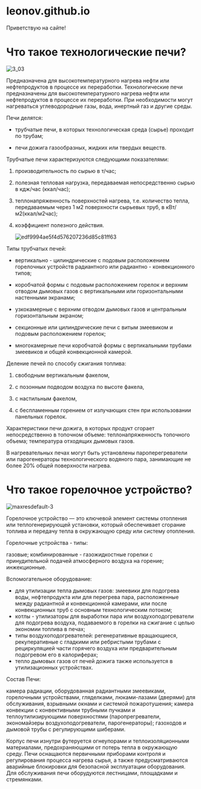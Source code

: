 # leonov.github.io
Приветствую на сайте!
# Что такое технологические печи?
![3_03](https://github.com/user-attachments/assets/7a27f761-ba7a-428d-82ab-989f462446fb)

Предназначена для высокотемпературного нагрева нефти или нефтепродуктов в процессе их переработки. Технологические печи предназначены для высокотемпературного нагрева нефти или нефтепродуктов в процессе их переработки. При необходимости могут нагреваться углеводородные газы, вода, инертный газ и другие среды.

Печи делятся:

* трубчатые печи, в которых технологическая среда (сырье) проходит по трубам;

* печи дожига газообразных, жидких или твердых веществ.

Трубчатые печи характеризуются следующими показателями:

1. производительность по сырью в т/час;
2. полезная тепловая нагрузка, передаваемая непосредственно сырью в кдж/час (ккал/час);
3. теплонапряженность поверхностей нагрева, т.е. количество тепла, передаваемым через 1 м2 поверхности сырьевых труб, в кВт/м2(ккал/м2час);
4. коэффициент полезного действия.
   
     ![edf9994ae5f4d576207236d85c81ff63](https://github.com/user-attachments/assets/4bd7a701-8411-4ee9-b1f4-b981a53024ae)

Типы трубчатых печей:

- вертикально - цилиндрические с подовым расположением горелочных устройств радиантного или радиантно - конвекционного типов;
  
- коробчатой формы с подовым расположением горелок и верхним отводом дымовых газов с вертикальными или горизонтальными настенными экранами;

- узкокамерные с верхним отводом дымовых газов и центральным горизонтальным экраном;

- секционные или цилиндрические печи с витым змеевиком и подовым расположением горелок;

- многокамерные печи коробчатой формы с вертикальными трубами змеевиков и общей конвекционной камерой.

Деление печей по способу сжигания топлива:

1. свободным вертикальным факелом,
   
2. с позонным подводом воздуха по высоте факела,
   
3. с настильным факелом,
   
4. с беспламенным горением от излучающих стен при использовании панельных горелок.
   
Характеристики печи дожига, в которых продукт сгорает непосредственно в топочном объеме: теплонапряженность топочного объема; температура отходящих дымовых газов.

В нагревательных печах могут быть установлены пароперегреватели или парогенераторы технологического водяного пара, занимающие не более 20% общей поверхности нагрева.

# Что такое горелочное устройство?

![maxresdefault-3](https://github.com/user-attachments/assets/35dcaf90-52e4-4f73-8bc1-6bf3c811c468)

Горелочное устройство — это ключевой элемент системы отопления или теплогенерирующей установки, который обеспечивает сгорание топлива и передачу тепла в окружающую среду или систему отопления.

Горелочные устройства - типы:

газовые;
комбинированные - газожидкостные горелки с принудительной подачей атмосферного воздуха на горение;
инжекционные.

Вспомогательное оборудование:

- для утилизации тепла дымовых газов: змеевики для подогрева воды, нефтепродукта или для перегрева пара, расположенные между радиантной и конвекционной камерами, или после конвекционных труб с основным технологическим потоком;
- котлы - утилизаторы для выработки пара или воздухоподогреватели для подогрева воздуха, подаваемого в горелки на сжигание с целью экономии топлива в печах;
- типы воздухоподогревателей: регенеративные вращающиеся, рекуперативные с гладкими или ребристыми трубами с рециркуляцией части горячего воздуха или предварительным подогревом его в калориферах;
- тепло дымовых газов от печей дожига также используется в утилизационных устройствах.

Состав Печи:

камера радиации, оборудованная радиантными змеевиками, горелочными устройствами, гляделками, люками-лазами (дверями) для обслуживания, взрывными окнами и системой пожаротушения;
камера конвекции с конвективными трубными пучками и теплоутилизирующими поверхностями (паропрегреватели, экономайзеры воздухоподогреватели, парогенераторы);
газоходов и дымовой трубы с регулирующими шиберами.

Корпус печи изнутри футеруется огнеупорами и теплоизоляционными материалами, предохраняющими от потерь тепла в окружающую среду.
Печи оснащаются первичными приборами контроля и регулирования процесса нагрева сырья, а также предусматриваются аварийные блокировки для безопасной эксплуатации оборудования.
Для обслуживания печи оборудуются лестницами, площадками и стремянками.
